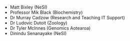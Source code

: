 - Matt Bixley (NeSI)
- Professor Mik Black (Biochemistry)
- Dr Murray Cadzow (Research and Teaching IT Support)
- Dr Ludovic Dutoit (Zoology)
- Dr Tyler McInnes (Genomics Aotearoa)
- Dinindu Senanayake (NeSI)
